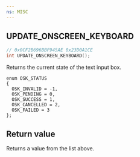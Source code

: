 ```yaml
---
ns: MISC
---
```

## UPDATE_ONSCREEN_KEYBOARD

```c
// 0x0CF2B696BBF945AE 0x23D0A1CE
int UPDATE_ONSCREEN_KEYBOARD();
```

Returns the current state of the text input box.

```
enum OSK_STATUS
{
  OSK_INVALID = -1,
  OSK_PENDING = 0,
  OSK_SUCCESS = 1,
  OSK_CANCELLED = 2,
  OSK_FAILED = 3
};
```

## Return value
Returns a value from the list above.
